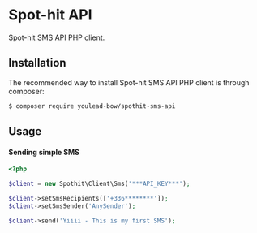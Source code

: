 # Spot-hit API

Spot-hit SMS API PHP client.

## Installation

The recommended way to install Spot-hit SMS API PHP client is through composer:

```bash
$ composer require youlead-bow/spothit-sms-api
```

## Usage

#### Sending simple SMS

```php
<?php

$client = new Spothit\Client\Sms('***API_KEY***');

$client->setSmsRecipients(['+336********']);
$client->setSmsSender('AnySender');

$client->send('Yiiii - This is my first SMS');
```

